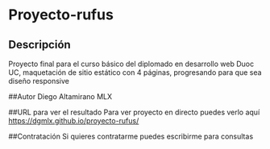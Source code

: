 # Proyecto-rufus
## Descripción
Proyecto final para el curso básico del diplomado en desarrollo web Duoc UC,  maquetación de sitio estático con 4 páginas, progresando para que sea diseño responsive 

##Autor
Diego Altamirano MLX
 
##URL para ver el resultado
Para ver proyecto en directo puedes verlo aquí <https://dgmlx.github.io/proyecto-rufus/>

##Contratación
Si quieres contratarme puedes escribirme para consultas
